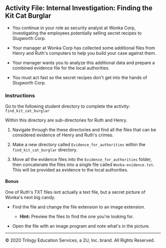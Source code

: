 ## Activity File: Internal Investigation: Finding the Kit Cat Burglar

- You continue in your role as security analyst at Wonka Corp, investigating the employees potentially selling secret recipes to Slugworth Corp.

- Your manager at Wonka Corp has collected some additional files from Henry and Ruth's computers to help you build your case against them.

- Your manager wants you to analyze this additional data and prepare a combined evidence file for the local authorities.

- You must act fast so the secret recipes don't get into the hands of Slugworth Corp.

### Instructions 
   
Go to the following student directory to complete the activity: `find_kit_cat_burglar`

Within this directory are sub-directories for Ruth and Henry.
  1.  Navigate through the these directories and find all the files that can be considered evidence of Henry and Ruth's crimes. 

2. Make a new directory called `Evidence_for_authorities` within the `find_kit_cat_burglar` directory. 

3.  Move all the evidence files into the `Evidence_for_authorities` folder, then concatenate the files into a single file called `Wonka-evidence.txt`. This will be provided as evidence to the local authorities.

#### Bonus
One of Ruth's TXT files isnt actually a text file, but a secret picture of Wonka's next big candy.  

- Find the file and change the file extension to an image extension. 

  - **Hint:** Preview the files to find the one you're looking for. 

- Open the file with an image program and note what's in the picture. 

--- 
© 2020 Trilogy Education Services, a 2U, Inc. brand. All Rights Reserved.
